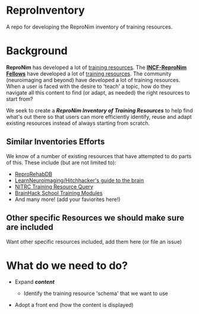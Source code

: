 # ReproInventory
A repo for developing the ReproNim inventory of training resources.

# Background
**ReproNim** has developed a lot of [training resources](https://www.repronim.org/teach.html). 
The **[INCF-ReproNim Fellows](https://www.repronim.org/fellowship.html)** have developed a lot of [training resources](https://www.repronim.org/fellows-resources).
The community (neuroimaging and beyond) have developed a lot of training resources. When a user is faced with the 
desire to 'teach' a topic, how do they navigate all this content to find (or adapt, as needed) the right resources 
to start from?

We seek to create a ***ReproNim Inventory of Training Resources*** to help find what's out there so that users can more efficiently 
identify, reuse and adapt existing resources instead of always starting from scratch.

## Similar Inventories Efforts
We know of a number of existing resources that have attempted to do parts of this. These include (but are not limited to):
* [ReproRehabDB](https://reprorehabdb.usc.edu/)
* [LearnNeuroimaging/Hitchhacker's guide to the brain](https://learn-neuroimaging.github.io/hitchhackers_guide_brain/)
* [NITRC Training Resource Query](https://www.nitrc.org/search/?type_of_search=group&q=training)
* [BrainHack School Training Modules](https://school-brainhack.github.io/modules/)
* And many more! (add your faviorites here!)


## Other specific Resources we should make sure are included
Want other specific resources included, add them here (or file an issue)


# What do we need to do?
* Expand ***content***

  * Identify the training resource 'schema' that we want to use

* Adopt a front end (how the content is displayed)
